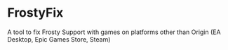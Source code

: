 # FrostyFix
A tool to fix Frosty Support with games on platforms other than Origin (EA Desktop, Epic Games Store, Steam)
